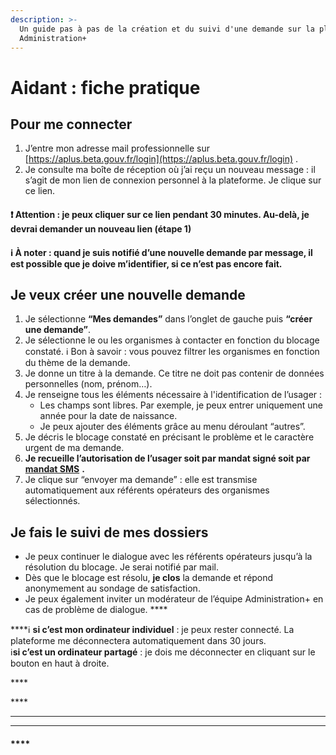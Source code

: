 ```yaml
---
description: >-
  Un guide pas à pas de la création et du suivi d'une demande sur la plateforme
  Administration+
---
```


# Aidant : fiche pratique

## **Pour me connecter**

1. J’entre mon adresse mail professionnelle sur [https://aplus.beta.gouv.fr/login](https://aplus.beta.gouv.fr/login) .  
2. Je consulte ma boîte de réception où j’ai reçu un nouveau message : il s’agit de mon lien de connexion personnel à la plateforme. Je clique sur ce lien.

#### ❗ Attention : je peux cliquer sur ce lien pendant 30 minutes. Au-delà, je devrai demander un nouveau lien \(étape 1\)

#### ℹ  À noter : quand je suis notifié d’une nouvelle demande par message,  il est possible que je doive m’identifier, si ce n’est pas encore fait.

## **Je veux créer une nouvelle demande**

1. Je sélectionne **“Mes demandes”** dans l’onglet de gauche puis **“créer une demande”**. 
2. Je sélectionne le ou les organismes à contacter en fonction du blocage constaté.   ℹ Bon à savoir : vous pouvez filtrer les organismes en fonction du thème de la demande. 
3. Je donne un titre à la demande. Ce titre ne doit pas contenir de données personnelles \(nom, prénom…\).  
4. Je renseigne tous les éléments nécessaire à l'identification de l’usager :  
   * Les champs sont libres. Par exemple, je peux entrer uniquement une année pour la date de naissance.
   * Je peux ajouter des éléments grâce au menu déroulant “autres”. 
5. Je décris le blocage constaté en précisant le problème et le caractère urgent de ma demande. 
6.  **Je recueille l’autorisation de l’usager soit par mandat signé soit par** [**mandat SMS**](https://docs.aplus.beta.gouv.fr/mandat/comment-creer-un-mandat-dans-le-contexte-de-confinement-lie-a-lepidemie-covid) **.**   
7. Je clique sur “envoyer ma demande” : elle est transmise automatiquement aux référents opérateurs des organismes sélectionnés.

## **Je fais le suivi de mes dossiers**

* Je peux continuer le dialogue avec les référents opérateurs jusqu’à la résolution du blocage. Je serai notifié par mail.   
* Dès que le blocage est résolu, **je clos** la demande et répond anonymement au sondage de satisfaction.  
* Je peux également inviter un modérateur de l’équipe Administration+ en cas de problème de dialogue. ****

  
 ****ℹ **si c’est mon ordinateur individuel** : je peux rester connecté. La plateforme me déconnectera automatiquement dans 30 jours.   
ℹ**si c’est un ordinateur partagé** : je dois me déconnecter en cliquant sur le bouton en haut à droite.

\*\*\*\*

\*\*\*\*

  
****

  
****

####  **** 

